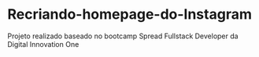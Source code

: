 # Recriando-homepage-do-Instagram
Projeto realizado baseado no bootcamp Spread Fullstack Developer da Digital Innovation One
